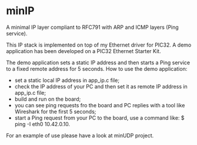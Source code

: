 # minIP
A minimal IP layer compliant to RFC791 with ARP and ICMP layers (Ping service).

This IP stack is implemented on top of my Ethernet driver for PIC32. A demo application has been developed on a PIC32 Ethernet Starter Kit. 

The demo application sets a static IP address and then starts a Ping service to a fixed remote address for 5 seconds. 
How to use the demo application:
 - set a static local IP address in app_ip.c file;
 - check the IP address of your PC and then set it as remote IP address in app_ip.c file;
 - build and run on the board;
 - you can see ping requests fro the board and PC replies with a tool like Wireshark for the first 5 seconds;
 - start a Ping request from your PC to the board, use a command like: $ ping -I eth0 10.42.0.10.

For an example of use please have a look at minUDP project.
